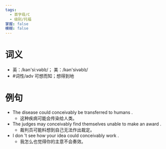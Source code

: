 ```yaml
---
tags:
  - 首字母/C
  - 级别/托福
掌握: false
模糊: false
---
```

# 词义
- 英：/kən'si:vəblɪ/； 美：/kən'sivəblɪ/
- #词性/adv  可想而知；想得到地
# 例句
- The disease could conceivably be transferred to humans .
	- 这种疾病可能会传染给人类。
- The judges may conceivably find themselves unable to make an award .
	- 裁判员可能料想到自己无法作出裁定。
- I don 't see how your idea could conceivably work .
	- 我怎么也觉得你的主意不会奏效。
